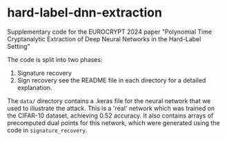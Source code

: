 # hard-label-dnn-extraction
Supplementary code for the EUROCRYPT 2024 paper "Polynomial Time Cryptanalytic Extraction of Deep Neural Networks in the Hard-Label Setting"

The code is split into two phases:
1. Signature recovery
2. Sign recovery
see the README file in each directory for a detailed explanation.

The `data/` directory contains a .keras file for the neural network that we used to illustrate the attack. This is a 'real' network which
was trained on the CIFAR-10 dataset, achieving 0.52 accuracy. It also contains arrays of precomputed dual points for this network, which
were generated using the code in `signature_recovery`.

